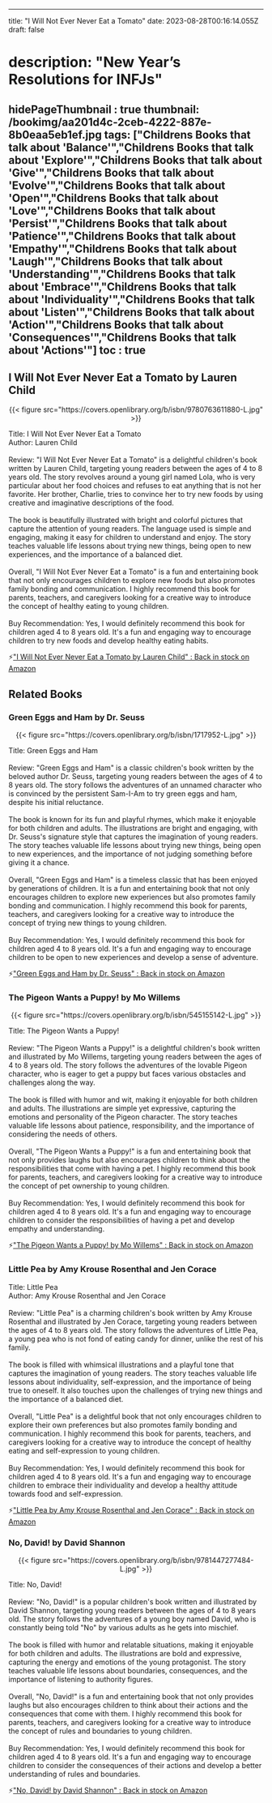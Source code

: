 
---
title: "I Will Not Ever Never Eat a Tomato"
date: 2023-08-28T00:16:14.055Z
draft: false
# description: "New Year’s Resolutions for INFJs"
hidePageThumbnail : true
thumbnail: /bookimg/aa201d4c-2ceb-4222-887e-8b0eaa5eb1ef.jpg
tags: ["Childrens Books that talk about 'Balance'","Childrens Books that talk about 'Explore'","Childrens Books that talk about 'Give'","Childrens Books that talk about 'Evolve'","Childrens Books that talk about 'Open'","Childrens Books that talk about 'Love'","Childrens Books that talk about 'Persist'","Childrens Books that talk about 'Patience'","Childrens Books that talk about 'Empathy'","Childrens Books that talk about 'Laugh'","Childrens Books that talk about 'Understanding'","Childrens Books that talk about 'Embrace'","Childrens Books that talk about 'Individuality'","Childrens Books that talk about 'Listen'","Childrens Books that talk about 'Action'","Childrens Books that talk about 'Consequences'","Childrens Books that talk about 'Actions'"]
toc : true
---
## I Will Not Ever Never Eat a Tomato by Lauren Child

<center>
{{< figure src="https://covers.openlibrary.org/b/isbn/9780763611880-L.jpg" >}}
</center>

Title: I Will Not Ever Never Eat a Tomato</br>
Author: Lauren Child</br></br>
Review: "I Will Not Ever Never Eat a Tomato" is a delightful children's book written by Lauren Child, targeting young readers between the ages of 4 to 8 years old. The story revolves around a young girl named Lola, who is very particular about her food choices and refuses to eat anything that is not her favorite. Her brother, Charlie, tries to convince her to try new foods by using creative and imaginative descriptions of the food.</br></br>
The book is beautifully illustrated with bright and colorful pictures that capture the attention of young readers. The language used is simple and engaging, making it easy for children to understand and enjoy. The story teaches valuable life lessons about trying new things, being open to new experiences, and the importance of a balanced diet.</br></br>
Overall, "I Will Not Ever Never Eat a Tomato" is a fun and entertaining book that not only encourages children to explore new foods but also promotes family bonding and communication. I highly recommend this book for parents, teachers, and caregivers looking for a creative way to introduce the concept of healthy eating to young children.</br></br>
Buy Recommendation: Yes, I would definitely recommend this book for children aged 4 to 8 years old. It's a fun and engaging way to encourage children to try new foods and develop healthy eating habits.</br>

<p>⚡<a id="aflink" href="https://www.amazon.com/gp/search?ie=UTF8&tag=klayu00-20&linkCode=ur2&linkId=6639bed89a8ad8dd2705e40644eb43d3&camp=1789&creative=9325&index=books&keywords=I Will Not Ever Never Eat a Tomato by Lauren Child" class="one" target="_blank" title='"I Will Not Ever Never Eat a Tomato by Lauren Child" : Back in stock on Amazon'>"I Will Not Ever Never Eat a Tomato by Lauren Child" : Back in stock on Amazon</a></p>

## Related Books
### Green Eggs and Ham by Dr. Seuss
<center>
{{< figure src="https://covers.openlibrary.org/b/isbn/1717952-L.jpg" >}}
</center>

Title: Green Eggs and Ham</br></br>
Review: "Green Eggs and Ham" is a classic children's book written by the beloved author Dr. Seuss, targeting young readers between the ages of 4 to 8 years old. The story follows the adventures of an unnamed character who is convinced by the persistent Sam-I-Am to try green eggs and ham, despite his initial reluctance.</br></br>
The book is known for its fun and playful rhymes, which make it enjoyable for both children and adults. The illustrations are bright and engaging, with Dr. Seuss's signature style that captures the imagination of young readers. The story teaches valuable life lessons about trying new things, being open to new experiences, and the importance of not judging something before giving it a chance.</br></br>
Overall, "Green Eggs and Ham" is a timeless classic that has been enjoyed by generations of children. It is a fun and entertaining book that not only encourages children to explore new experiences but also promotes family bonding and communication. I highly recommend this book for parents, teachers, and caregivers looking for a creative way to introduce the concept of trying new things to young children.</br></br>
Buy Recommendation: Yes, I would definitely recommend this book for children aged 4 to 8 years old. It's a fun and engaging way to encourage children to be open to new experiences and develop a sense of adventure.</br>

<p>⚡<a id="aflink" href="https://www.amazon.com/gp/search?ie=UTF8&tag=klayu00-20&linkCode=ur2&linkId=6639bed89a8ad8dd2705e40644eb43d3&camp=1789&creative=9325&index=books&keywords=Green Eggs and Ham by Dr. Seuss" class="one" target="_blank" title='"Green Eggs and Ham by Dr. Seuss" : Back in stock on Amazon'>"Green Eggs and Ham by Dr. Seuss" : Back in stock on Amazon</a></p>

### The Pigeon Wants a Puppy! by Mo Willems
<center>
{{< figure src="https://covers.openlibrary.org/b/isbn/545155142-L.jpg" >}}
</center>

Title: The Pigeon Wants a Puppy!</br></br>
Review: "The Pigeon Wants a Puppy!" is a delightful children's book written and illustrated by Mo Willems, targeting young readers between the ages of 4 to 8 years old. The story follows the adventures of the lovable Pigeon character, who is eager to get a puppy but faces various obstacles and challenges along the way.</br></br>
The book is filled with humor and wit, making it enjoyable for both children and adults. The illustrations are simple yet expressive, capturing the emotions and personality of the Pigeon character. The story teaches valuable life lessons about patience, responsibility, and the importance of considering the needs of others.</br></br>
Overall, "The Pigeon Wants a Puppy!" is a fun and entertaining book that not only provides laughs but also encourages children to think about the responsibilities that come with having a pet. I highly recommend this book for parents, teachers, and caregivers looking for a creative way to introduce the concept of pet ownership to young children.</br></br>
Buy Recommendation: Yes, I would definitely recommend this book for children aged 4 to 8 years old. It's a fun and engaging way to encourage children to consider the responsibilities of having a pet and develop empathy and understanding.</br>

<p>⚡<a id="aflink" href="https://www.amazon.com/gp/search?ie=UTF8&tag=klayu00-20&linkCode=ur2&linkId=6639bed89a8ad8dd2705e40644eb43d3&camp=1789&creative=9325&index=books&keywords=The Pigeon Wants a Puppy! by Mo Willems" class="one" target="_blank" title='"The Pigeon Wants a Puppy! by Mo Willems" : Back in stock on Amazon'>"The Pigeon Wants a Puppy! by Mo Willems" : Back in stock on Amazon</a></p>

### Little Pea by Amy Krouse Rosenthal and Jen Corace
Title: Little Pea</br>
Author: Amy Krouse Rosenthal and Jen Corace</br></br>
Review: "Little Pea" is a charming children's book written by Amy Krouse Rosenthal and illustrated by Jen Corace, targeting young readers between the ages of 4 to 8 years old. The story follows the adventures of Little Pea, a young pea who is not fond of eating candy for dinner, unlike the rest of his family.</br></br>
The book is filled with whimsical illustrations and a playful tone that captures the imagination of young readers. The story teaches valuable life lessons about individuality, self-expression, and the importance of being true to oneself. It also touches upon the challenges of trying new things and the importance of a balanced diet.</br></br>
Overall, "Little Pea" is a delightful book that not only encourages children to explore their own preferences but also promotes family bonding and communication. I highly recommend this book for parents, teachers, and caregivers looking for a creative way to introduce the concept of healthy eating and self-expression to young children.</br></br>
Buy Recommendation: Yes, I would definitely recommend this book for children aged 4 to 8 years old. It's a fun and engaging way to encourage children to embrace their individuality and develop a healthy attitude towards food and self-expression.</br>

<p>⚡<a id="aflink" href="https://www.amazon.com/gp/search?ie=UTF8&tag=klayu00-20&linkCode=ur2&linkId=6639bed89a8ad8dd2705e40644eb43d3&camp=1789&creative=9325&index=books&keywords=Little Pea by Amy Krouse Rosenthal and Jen Corace" class="one" target="_blank" title='"Little Pea by Amy Krouse Rosenthal and Jen Corace" : Back in stock on Amazon'>"Little Pea by Amy Krouse Rosenthal and Jen Corace" : Back in stock on Amazon</a></p>

### No, David! by David Shannon
<center>
{{< figure src="https://covers.openlibrary.org/b/isbn/9781447277484-L.jpg" >}}
</center>

Title: No, David!</br></br>
Review: "No, David!" is a popular children's book written and illustrated by David Shannon, targeting young readers between the ages of 4 to 8 years old. The story follows the adventures of a young boy named David, who is constantly being told "No" by various adults as he gets into mischief.</br></br>
The book is filled with humor and relatable situations, making it enjoyable for both children and adults. The illustrations are bold and expressive, capturing the energy and emotions of the young protagonist. The story teaches valuable life lessons about boundaries, consequences, and the importance of listening to authority figures.</br></br>
Overall, "No, David!" is a fun and entertaining book that not only provides laughs but also encourages children to think about their actions and the consequences that come with them. I highly recommend this book for parents, teachers, and caregivers looking for a creative way to introduce the concept of rules and boundaries to young children.</br></br>
Buy Recommendation: Yes, I would definitely recommend this book for children aged 4 to 8 years old. It's a fun and engaging way to encourage children to consider the consequences of their actions and develop a better understanding of rules and boundaries.</br>

<p>⚡<a id="aflink" href="https://www.amazon.com/gp/search?ie=UTF8&tag=klayu00-20&linkCode=ur2&linkId=6639bed89a8ad8dd2705e40644eb43d3&camp=1789&creative=9325&index=books&keywords=No, David! by David Shannon" class="one" target="_blank" title='"No, David! by David Shannon" : Back in stock on Amazon'>"No, David! by David Shannon" : Back in stock on Amazon</a></p>

